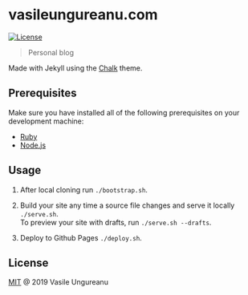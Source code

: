 # vasileungureanu.com

<a href="https://github.com/VasileUngureanu/repository-template/blob/master/LICENSE"><img src="https://img.shields.io/badge/license-MIT-green.svg" alt="License"></a>

> Personal blog

Made with Jekyll using the [Chalk](https://github.com/nielsenramon/chalk) theme.

## Prerequisites

Make sure you have installed all of the following prerequisites on your development machine:

* [Ruby](https://www.ruby-lang.org/en/)
* [Node.js](https://nodejs.org/en/)

## Usage

1. After local cloning run `./bootstrap.sh`.
1. Build your site any time a source file changes and serve it locally `./serve.sh`.<br />
   To preview your site with drafts, run `./serve.sh --drafts`.

1. Deploy to Github Pages `./deploy.sh`. 

License
-------

[MIT](LICENSE) @ 2019 Vasile Ungureanu
